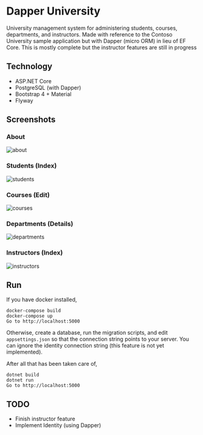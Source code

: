 Dapper University
================

University management system for administering students, courses, departments,
and instructors. Made with reference to the Contoso University sample
application but with Dapper (micro ORM) in lieu of EF Core.  This is mostly
complete but the instructor features are still in progress

Technology
----------
* ASP.NET Core
* PostgreSQL (with Dapper)
* Bootstrap 4 + Material
* Flyway

Screenshots
---------
### About
![about](/screenshots/main.png?raw=true "Main")

### Students (Index)
![students](/screenshots/wall.png?raw=true "Wall")

### Courses (Edit)
![courses](/screenshots/profile.png?raw=true "Profile")

### Departments (Details)
![departments](/screenshots/profile.png?raw=true "Profile")

### Instructors (Index)
![instructors](/screenshots/profile.png?raw=true "Profile")

Run
---
If you have docker installed,
```
docker-compose build
docker-compose up
Go to http://localhost:5000
```

Otherwise, create a database, run the migration scripts, and edit
`appsettings.json` so that the connection string points to your server. You can
ignore the identity connection string (this feature is not yet implemented).

After all that has been taken care of,
```
dotnet build
dotnet run
Go to http://localhost:5000
```

TODO
----
* Finish instructor feature
* Implement Identity (using Dapper)
